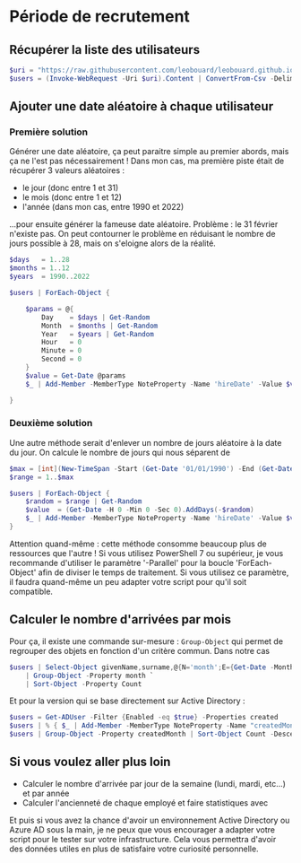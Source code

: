 
# Période de recrutement

## Récupérer la liste des utilisateurs

```powershell
$uri = "https://raw.githubusercontent.com/leobouard/leobouard.github.io/main/assets/files/users.csv"
$users = (Invoke-WebRequest -Uri $uri).Content | ConvertFrom-Csv -Delimiter ';'
```

## Ajouter une date aléatoire à chaque utilisateur

### Première solution

Générer une date aléatoire, ça peut paraitre simple au premier abords, mais ça ne l'est pas nécessairement ! Dans mon cas, ma première piste était de récupérer 3 valeurs aléatoires :

- le jour (donc entre 1 et 31)
- le mois (donc entre 1 et 12)
- l'année (dans mon cas, entre 1990 et 2022)

...pour ensuite générer la fameuse date aléatoire. Problème : le 31 février n'existe pas. On peut contourner le problème en réduisant le nombre de jours possible à 28, mais on s'eloigne alors de la réalité.

```powershell
$days   = 1..28
$months = 1..12
$years  = 1990..2022

$users | ForEach-Object {

    $params = @{
        Day    = $days | Get-Random
        Month  = $months | Get-Random
        Year   = $years | Get-Random
        Hour   = 0
        Minute = 0
        Second = 0
    }
    $value = Get-Date @params
    $_ | Add-Member -MemberType NoteProperty -Name 'hireDate' -Value $value -Force

}
```

### Deuxième solution

Une autre méthode serait d'enlever un nombre de jours aléatoire à la date du jour. On calcule le nombre de jours qui nous séparent de 

```powershell
$max = [int](New-TimeSpan -Start (Get-Date '01/01/1990') -End (Get-Date)).TotalDays
$range = 1..$max

$users | ForEach-Object {
    $random = $range | Get-Random
    $value  = (Get-Date -H 0 -Min 0 -Sec 0).AddDays(-$random)
    $_ | Add-Member -MemberType NoteProperty -Name 'hireDate' -Value $value -Force
}
```

Attention quand-même : cette méthode consomme beaucoup plus de ressources que l'autre ! Si vous utilisez PowerShell 7 ou supérieur, je vous recommande d'utiliser le paramètre '-Parallel' pour la boucle 'ForEach-Object' afin de diviser le temps de traitement. Si vous utilisez ce paramètre, il faudra quand-même un peu adapter votre script pour qu'il soit compatible.

## Calculer le nombre d'arrivées par mois

Pour ça, il existe une commande sur-mesure : `Group-Object` qui permet de regrouper des objets en fonction d'un critère commun. Dans notre cas

```powershell
$users | Select-Object givenName,surname,@{N='month';E={Get-Date -Month $_.hireDate.month -Format 'MMM'}} `
    | Group-Object -Property month `
    | Sort-Object -Property Count
```

Et pour la version qui se base directement sur Active Directory :

```powershell
$users = Get-ADUser -Filter {Enabled -eq $true} -Properties created
$users | % { $_ | Add-Member -MemberType NoteProperty -Name "createdMonth" -Value (Get-Date $_.created -Format 'MMM') -Force }
$users | Group-Object -Property createdMonth | Sort-Object Count -Descending
```

## Si vous voulez aller plus loin 

- Calculer le nombre d'arrivée par jour de la semaine (lundi, mardi, etc...) et par année
- Calculer l'ancienneté de chaque employé et faire statistiques avec

Et puis si vous avez la chance d'avoir un environnement Active Directory ou Azure AD sous la main, je ne peux que vous encourager a adapter votre script pour le tester sur votre infrastructure. Cela vous permettra d'avoir des données utiles en plus de satisfaire votre curiosité personnelle.